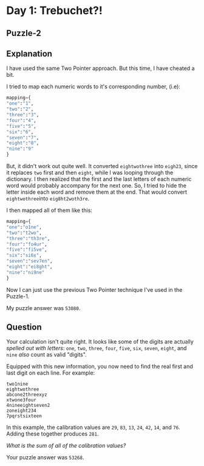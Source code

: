 # Day 1: Trebuchet?!
## Puzzle-2
## Explanation
I have used the same Two Pointer approach. But this time, I have cheated a bit. 

I tried to map each numeric words to it's corresponding number, (i.e):
```python
mapping={
"one":"1",
"two":"2",
"three":"3",
"four":"4",
"five":"5",
"six":"6",
"seven":"7",
"eight":"8",
"nine":"9"
}
```
But, it didn't work out quite well. It converted `eightwothree` into `eigh23`, since it replaces `two` first and then `eight`, while I was looping through the dictionary.  I then realized that the first and the last letters of each numeric word would probably accompany for the next one. So, I tried to hide the letter inside each word and remove them at the end.
That would convert `eightwothree`into `eig8ht2woth3re`. 

I then mapped all of them like this:
```python
mapping={
"one":"o1ne",
"two":"t2wo",
"three":"th3re",
"four":"fo4ur",
"five":"fi5ve",
"six":"si6x",
"seven":"sev7en",
"eight":"ei8ght",
"nine":"ni9ne"
}
```

Now I can just use the previous Two Pointer technique I've used in the Puzzle-1.

My puzzle answer was  `53080`.

## Question
Your calculation isn't quite right. It looks like some of the digits are actually  _spelled out with letters_:  `one`,  `two`,  `three`,  `four`,  `five`,  `six`,  `seven`,  `eight`, and  `nine`  _also_  count as valid "digits".

Equipped with this new information, you now need to find the real first and last digit on each line. For example:

```
two1nine
eightwothree
abcone2threexyz
xtwone3four
4nineeightseven2
zoneight234
7pqrstsixteen
```

In this example, the calibration values are  `29`,  `83`,  `13`,  `24`,  `42`,  `14`, and  `76`. Adding these together produces  `281`.

_What is the sum of all of the calibration values?_

Your puzzle answer was  `53268`.
